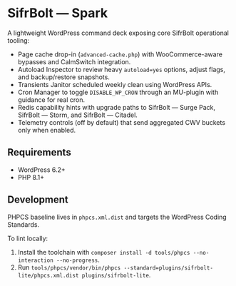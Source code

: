 # SifrBolt — Spark

A lightweight WordPress command deck exposing core SifrBolt operational tooling:

- Page cache drop-in (`advanced-cache.php`) with WooCommerce-aware bypasses and CalmSwitch integration.
- Autoload Inspector to review heavy `autoload=yes` options, adjust flags, and backup/restore snapshots.
- Transients Janitor scheduled weekly clean using WordPress APIs.
- Cron Manager to toggle `DISABLE_WP_CRON` through an MU-plugin with guidance for real cron.
- Redis capability hints with upgrade paths to SifrBolt — Surge Pack, SifrBolt — Storm, and SifrBolt — Citadel.
- Telemetry controls (off by default) that send aggregated CWV buckets only when enabled.

## Requirements

- WordPress 6.2+
- PHP 8.1+

## Development

PHPCS baseline lives in `phpcs.xml.dist` and targets the WordPress Coding Standards.

To lint locally:

1. Install the toolchain with `composer install -d tools/phpcs --no-interaction --no-progress`.
2. Run `tools/phpcs/vendor/bin/phpcs --standard=plugins/sifrbolt-lite/phpcs.xml.dist plugins/sifrbolt-lite`.
